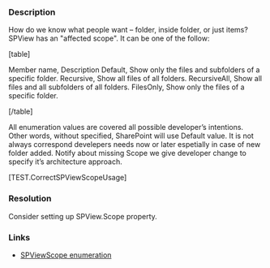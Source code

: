 ﻿---
Title: SPView.Scope is missed
FileName: resp510205.html
---
### Description
How do we know what people want – folder, inside folder, or just items?
SPView has an "affected scope". It can be one of the follow: 

[table]

Member name, Description
Default, Show only the files and subfolders of a specific folder.
Recursive, Show all files of all folders.
RecursiveAll, Show all files and all subfolders of all folders.
FilesOnly, Show only the files of a specific folder.

[/table]

All enumeration values are covered all possible developer’s intentions. Other words, without specified, SharePoint will use Default value. It is not always correspond develepers needs now or later espetially in case of new folder added. Notify about missing Scope we give developer change to specify it’s architecture approach.

[TEST.CorrectSPViewScopeUsage]

### Resolution
Consider setting up SPView.Scope property.

### Links
- [SPViewScope enumeration](http://msdn.microsoft.com/en-us/library/microsoft.sharepoint.spviewscope.aspx)
